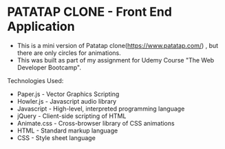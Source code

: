 # PATATAP CLONE - Front End Application
* This is a mini version of Patatap clone(https://www.patatap.com/) , but there are only circles for animations.
* This was built as part of my assignment for Udemy Course "The Web Developer Bootcamp".

Technologies Used:
* Paper.js  - Vector Graphics Scripting
* Howler.js  - Javascript audio library
* Javascript  - High-level, interpreted programming language
* jQuery  - Client-side scripting of HTML
* Animate.css  - Cross-browser library of CSS animations
* HTML  - Standard markup language
* CSS  - Style sheet language
